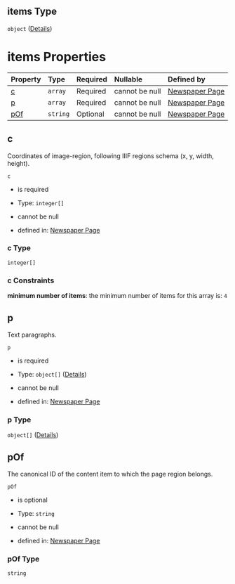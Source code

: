 ## items Type

`object` ([Details](page-properties-r-items.md))

# items Properties

| Property    | Type     | Required | Nullable       | Defined by                                                                                                                                                                   |
| :---------- | :------- | :------- | :------------- | :--------------------------------------------------------------------------------------------------------------------------------------------------------------------------- |
| [c](#c)     | `array`  | Required | cannot be null | [Newspaper Page](page-properties-r-items-properties-c.md "https://impresso.github.io/impresso-schemas/json/newspaper/page.schema.json#/properties/r/items/properties/c")     |
| [p](#p)     | `array`  | Required | cannot be null | [Newspaper Page](page-properties-r-items-properties-p.md "https://impresso.github.io/impresso-schemas/json/newspaper/page.schema.json#/properties/r/items/properties/p")     |
| [pOf](#pof) | `string` | Optional | cannot be null | [Newspaper Page](page-properties-r-items-properties-pof.md "https://impresso.github.io/impresso-schemas/json/newspaper/page.schema.json#/properties/r/items/properties/pOf") |

## c

Coordinates of image-region, following IIIF regions schema (x, y, width, height).

`c`

*   is required

*   Type: `integer[]`

*   cannot be null

*   defined in: [Newspaper Page](page-properties-r-items-properties-c.md "https://impresso.github.io/impresso-schemas/json/newspaper/page.schema.json#/properties/r/items/properties/c")

### c Type

`integer[]`

### c Constraints

**minimum number of items**: the minimum number of items for this array is: `4`

## p

Text paragraphs.

`p`

*   is required

*   Type: `object[]` ([Details](page-properties-r-items-properties-p-items.md))

*   cannot be null

*   defined in: [Newspaper Page](page-properties-r-items-properties-p.md "https://impresso.github.io/impresso-schemas/json/newspaper/page.schema.json#/properties/r/items/properties/p")

### p Type

`object[]` ([Details](page-properties-r-items-properties-p-items.md))

## pOf

The canonical ID of the content item to which the page region belongs.

`pOf`

*   is optional

*   Type: `string`

*   cannot be null

*   defined in: [Newspaper Page](page-properties-r-items-properties-pof.md "https://impresso.github.io/impresso-schemas/json/newspaper/page.schema.json#/properties/r/items/properties/pOf")

### pOf Type

`string`

